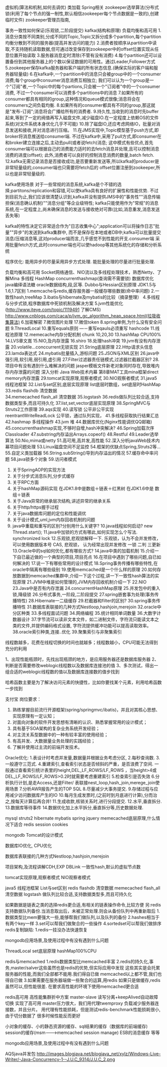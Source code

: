 
虚拟机(算法和机制,如何去调优)
类加载
Spring相关
zookeeper选举算法(分布式锁(利用了每个节点的强一制性,默认相信zookeeper每个节点数据是一致的),创建临时文件)
  zookeeper管理员指南,

事务一致性如何保证(乐观锁,二阶段提交)
kafka(结构和原理) 负载均衡和高可用
1.消息分类按不同类别,分成不同的Topic,Topic又拆分成多个partition,每个partition均衡分散到不同的服务器(提高并发访问的能力)
2.消费者按顺序从partition中读取,不支持随机读取数据,但可通过改变保存到zookeeper中的offset位置实现从任意位置开始读取
3.服务器消息定时清除(不管有没有消费)
4.每个partition还可以设置备份到其他服务器上的个数以保证数据的可用性。通过Leader,Follower方式
5.zookeeper保存kafka服务器和客户端的所有状态信息.(确保实际的客户端和服务器轻量级)
6.在kafka中,一个partition中的消息只会被group中的一个consumer消费;每个group中consumer消息消费互相独立;
  我们可以认为一个group是一个"订阅"者,一个Topic中的每个partions,只会被一个"订阅者"中的一个consumer消费,
  不过一个consumer可以消费多个partitions中的消息
7.如果所有的consumer都具有相同的group,这种情况和queue模式很像;消息将会在consumers之间负载均衡.
8.如果所有的consumer都具有不同的group,那这就是"发布-订阅";消息将会广播给所有的消费者.
9.持久性,当收到的消息时先buffer起来,等到了一定的阀值再写入磁盘文件,减少磁盘IO.在一定程度上依赖OS的文件系统(对文件系统本身优化几乎不可能)
10.除了磁盘IO,还应考虑网络IO，批量对消息发送和接收,并对消息进行压缩。
11.在JMS实现中,Topic模型基于push方式,即broker将消息推送给consumer端.
   不过在kafka中,采用了pull方式,即consumer在和broker建立连接之后,主动去pull(或者说fetch)消息;
   这中模式有些优点,首先consumer端可以根据自己的消费能力适时的去fetch消息并处理,且可以控制消息消费的进度(offset);
   此外,消费者可以良好的控制消息消费的数量,batch fetch.
12.kafka无需记录消息是否接收成功,是否要重新发送等,所以kafka的producer是非常轻量级的,consumer端也只需要将fetch后的
   offset位置注册到zookeeper,所以也是非常轻量级的.


kafka使用场景
对于一些常规的消息系统,kafka是个不错的选择;partitons/replication和容错,可以使kafka具有良好的扩展性和性能优势.
不过到目前为止,我们应该很清楚认识到,kafka并没有提供JMS中的"事务性""消息传输担保(消息确认机制)""消息分组"等企业级特性;
kafka只能使用作为"常规"的消息系统,在一定程度上,尚未确保消息的发送与接收绝对可靠(比如,消息重发,消息发送丢失等)

kafka的特性决定它非常适合作为"日志收集中心";application可以将操作日志"批量""异步"的发送到kafka集群中,
而不是保存在本地或者DB中;kafka可以批量提交消息/压缩消息等,这对producer端而言,几乎感觉不到性能的开支.consumer端
采用批量fetch方式,此时consumer端也可以使hadoop等其他系统化的存储和分析系统




程序优化: 
    能用异步的尽量采用异步方式处理.
    能批量处理的尽量进行批量处理.



负载均衡和高可用
Socket网络通信、NIO流以及多线程处理技术，熟悉Netty、了解Mina
多线程 
HashMap
concurrenthashmap(查询需不需要锁)
数据库优化
java编绎语法糖
oracle数据结构,段,区等.
Dubbo与Hessian区别原理
JDK1.5与1.6,1.7区别
1.memcache与redis,缓存服务器一般缓存哪些数据(命中率问题)
2.一致性hash,treeMap
3.ibatis与hibernate及mybatis的比较（摘录整理）
4.多线程与分步式锁,程序数据库中死锁机制及解决方案
5.jvm性能优化  (http://www.iteye.com/topic/1119491  了解CMS)
  http://www.cnblogs.com/caca/p/jvm_gc_algorithm_heap_space.html(垃圾收集算法)
6.加密解密
7.微信图片处理
17.微信token
8.spring单例,为什么没有安全问题
9.ThreadLocal
10.重写equals原则  —－重写eqauls必须重写 hashcode
11.线程池原理
12.memecache内存分配机制
   chunk 10,20,30
13.hashMap CPU100%
14.LVS章文嵩
15.NIO,及内存泄露
16.shiro
18.处理hash冲突
19.jvm有没有内存泄露
20.volatile...conccurrent无锁实现
21.String底层原理
22.Http请求头信息
23.lamda表达式
24.mybatis批量插入,游标问题
25.JSON与XML区别
26.java中强引用,软引用,弱引用,虚引用
27.Filter过滤器责任链模式,过滤器拦截器区别?
28.项目中有没有遇到什么难解决的问题
   jasper模板文件新老对象同时存在,导致堆内存内存泄露的问题
   深入分析 Java Web技术内幕 第8章MAT工具mina框架direct memory内存泄露
29.tomcat实现原理,观察者模式
30.NIO观察者模式
31.java5 线程池框架
32.List与set区别,底层实现原理  list底层时数组，set底层时HashMap
33.redis flashdb 清空数据  
34.memecached flash_all 清空数据
35.logstash 
36.redis做队列比较合适,支持数据类型多,而且可持久化
37.list,set,vector底层实现原理
38.SpringMVC与Struts2工作原理
39.aqs实现
40.读写锁 公平非公平实现   reentrantWriteReadLock 公平锁，通过队列实现，
41.多线程获取执行结果汇总
42.hashmap 多线程操作
43.jvm 堆
44.数据库优化(Nginx性能调优QQ邮箱)
45.concurrenthashmap实现,不够时自增,hash冲突解决? 
46.Spring加载次序Classloader
47.substring内存溢出Arrays.copeof()
48.Restful
49.Leader选举算法
50.Nio,mima或netty
51.高可用,高并发,高性能
52.深入分析javaWeb技术内幕项目问题处理
53.Linux磁盘空间不足监控
54.框架的优缺点Spring,Struts2等...
55.自定义类加载器
56.String.subString()导到内存溢出的情况
57.缓存命中率问题
58.java锁多个对象
59.访问者模式



1. 关于SpringAOP的实现方法
2. 关于分步式消息队列,分步式缓存
3. 关于RPC方面
4. 关于hashMap源码实现  在JDK1.8中是数组＋链表＋红黑树  在JDK1.6中是 数组＋链表
5. 关于Java异常的继承层次结构,讲述异常的继承关系
6. 关于http/https握手过程
7. 关于java数据库问题的定位和性能调优
8. 关于设计模式,uml,jvm内存回收机制的问题
9. java中重载和重写的区别?分别用什么关键字?
10.java线程如何启动? new Thread.start();
11.java中加锁的方式有哪此,如何实现怎么个写法.  synchronized  lock
12.乐观锁,悲观锁解释一下. 乐观锁，认为不会并发修改，可以使用数据版本号 CAS, 悲观锁， 认为经常出现并发修改  一锁 二判 三更新
13.Oracle中的sql如何优化,都有哪些方式?
14.java中类的加载机制
15.介绍一下自已最近做的一个典型的项目,项目亮点
16.在项目中遇到了哪些问题,自已如何解决的
17.说一下有哪些常用的设计模式
18.Spring事务传播有哪些特性,在oracle中隔离有哪些级别
19.使用memcached是一个什么样的原理
20.如何存放数据到memcached集群中,介绍一下这个过程,讲一下一致性hash算法的实现原理
21.JVM中堆是如何管理的,JVM内存回收机制介绍一下
22.NIO
23.Java中是否有内存泄漏
24.concurrentHashMap原理
25.并发包中的重入锁,降级锁
26.分布式事务,一阶段,二阶段提交
27.spring嵌套事为处理(事务传播特性)
28.Hibernate一二级缓存
29.栏截器和filter的区别?
30.spring事务传播特性
31.数据库表联接的几种方式Nestloop,hashjoin,merejoin
32.oracle中分区种类
33.多线程面试问题
34.网络编程
35.统计相同单词数量
36.大数字计数器设计
37.字节流可以读非文本文件，如二进制文件，字符流只能读文本之类的文件,并提供编码格式设置, 字符流提供缓冲功能可以提高读取效率。
38.oracle索引种类,连接..优化
39.聚集索引与非聚集索引



线程数越多，花费在线程切换的时间也就越多；线程数越小，CPU可能无法得到充分的利用


1、出现性能瓶颈时，先找出现瓶颈的地方，是应用服务器还是数据库服务器 
2、判断是否需要修改weblogic线程数以及数据库连接池的值 
3、多次测试，得出一组合适的weblogic线程数的值以及数据库连接数的值步找到



哈希函数主要是为了解决访问元素的快捷性，比如你要找某个元素，利用哈希函数一步找到




支付宝
岗位要求：
1. 熟练掌握目前流行开源框架(spring/springmvc/ibatis)，并且对其核心思想、实现原理有一定认知； 
2. 对面向对象的软件开发思想有清晰的认识、熟悉掌握常用的设计模式； 
3. 具有基于SOA架构的复杂业务系统开发经验； 
4. 对主流关系型数据中的一种有较丰富的使用经验； 
5. 有高并发、大数据量业务处理的实践经验； 
6. 了解并使用过主流的前端开发技术。





Oracle优化:
1.表设计时考虑并发量,数据量并根据业务考虑分区,
2.每秒查询数.
3.一般遵守三范式.
4.重建索引,查看索引状态是否倾斜的严重，是否浪费了空间.
  一般通过查看索引统计表里的height,DEL_LF_ROWS/LF_ROWS ，当height>4或 DEL_LF_ROWS/LF_ROWS>0.2时就需要考虑重建索引
5.检查索引是否失效
6.分析执行计划,是走Access,还是Filter/ 表联接nest_loop,hash_join,merege_join使用场景
7.分析AWR报告产生的TOP SQL
8.尽量减少大事务提交.
9.存储过程与应用减少访问数据库产生的IO
10.每月生成发票时,(之前时到月底进行计算),分而治之,按每天计算后再合并!
11.生成收款,核销关系时,进行分段提交.
12.水平,垂直拆分.
13.数据库等待事件
14.数据优化加上水平拆分,垂直拆分等,历史数据处理. 






mysql
struts2
hibernate
mybatis
spring
jquery
memecached底层原理,什么情况下适合
redis
session
cookies

mongodb
Tomcat的设计模式

数据库IO优化, CPU优化

数据库表联接的几种方式Nestloop,hashjoin,merejoin

项目架构,及流程讲解CDH,EXP DBLink
一致性hash,默认的虚拟节点数

tomcat实现原理,观察者模式
NIO观察者模式

java5 线程池框架
List与set区别
redis flashdb 清空数据
memecached flash_all 清空数据
logstash 
做队列比较合适,支持数据类型多,而且可持久化

如果数据是链表之类的选择redis更合适,有相关的链表操作命令,比较方便
另:redis支持数据队列备份.当消息取出后，未被正常处理.则会从备份队列中再重新取后
1.数据类型比mem要强大一些,能够帮我们做队列,以及队列的备份
2.hashes相当于有两个key一样
3.set可以帮我们做聚合的一些操作
4.sortedset可以帮我们做排序
redis复制缺陷: 
1.redis一挂没办法快速恢复

mongodb应用场景,及使用过程中有没有遇到什么问题 

ThreadLocal
set底层原理
hashMap100%CPU



redis与memcached
1.redis数据类型比memcached丰富
2.redis的持久化,事务,master/salver这些虽然也是redis的优势,但实际应用中发现
  这些其实是会托累服务器的性能,而我们全部都不能用.我们得自已做
  memcached以上都不管,我们也得自已做
3.如果需要在服务器端做一些聚合的运算,用redis
  如果只是做缓存,redis虽然可以,但性能很差.
  在要求高性能的环境下使用memcached更合适


redis高可用  高性能集群折中方案
    master-slave 读写分离+keepAlived自动故障切换  实现了高可用
    master压力很大，我们用代理twemproxy 负载减少服务器连接数，并且分片。
    用代理有性能损耗，但是测试redis-benchmark性能损耗很小,由于切分数据了
    很多时候性能反而更好


小对象的缓存、小的静态资源的缓存、sql结果的缓存（数据库的前端缓存)
session的缓存(msm--->memcached session manage)
ESB的消息缓存   等等

mongodb应用场景,及使用过程中有没有遇到什么问题 

AQSjava并发包
http://images.blogjava.net/blogjava_net/xylz/Windows-Live-Writer/-Java-Concurrency-1--J.U.C_9314/J.U.C_2.png
